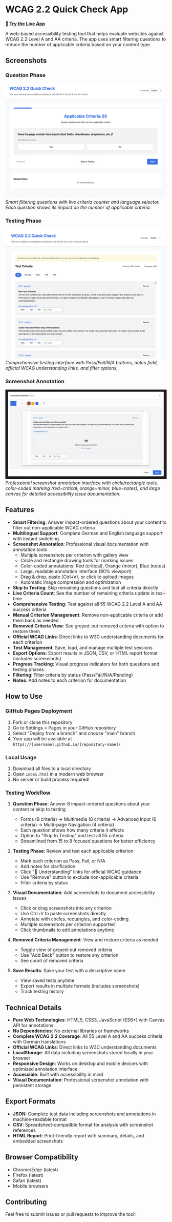 # WCAG 2.2 Quick Check App

**🚀 [Try the Live App](https://grundhofer.github.io/wcag-quick-check/)**

A web-based accessibility testing tool that helps evaluate websites against WCAG 2.2 Level A and AA criteria. The app uses smart filtering questions to reduce the number of applicable criteria based on your content type.

## Screenshots

### Question Phase
![Question Phase](screenshots/question-phase.png)
*Smart filtering questions with live criteria counter and language selector. Each question shows its impact on the number of applicable criteria.*

### Testing Phase  
![Testing Phase](screenshots/testing-phase.png)
*Comprehensive testing interface with Pass/Fail/N/A buttons, notes field, official WCAG understanding links, and filter options.*

### Screenshot Annotation
![Screenshot Annotation](screenshots/annotation-tool.png)
*Professional screenshot annotation interface with circle/rectangle tools, color-coded marking (red=critical, orange=minor, blue=notes), and large canvas for detailed accessibility issue documentation.*

## Features

- **Smart Filtering**: Answer impact-ordered questions about your content to filter out non-applicable WCAG criteria
- **Multilingual Support**: Complete German and English language support with instant switching
- **Screenshot Annotation**: Professional visual documentation with annotation tools
  - Multiple screenshots per criterion with gallery view
  - Circle and rectangle drawing tools for marking issues
  - Color-coded annotations: Red (critical), Orange (minor), Blue (notes)
  - Large, readable annotation interface (90% viewport)
  - Drag & drop, paste (Ctrl+V), or click to upload images
  - Automatic image compression and optimization
- **Skip to Testing**: Skip remaining questions and test all criteria directly
- **Live Criteria Count**: See the number of remaining criteria update in real-time
- **Comprehensive Testing**: Test against all 55 WCAG 2.2 Level A and AA success criteria
- **Manual Criterion Management**: Remove non-applicable criteria or add them back as needed
- **Removed Criteria View**: See greyed-out removed criteria with option to restore them
- **Official WCAG Links**: Direct links to W3C understanding documents for each criterion
- **Test Management**: Save, load, and manage multiple test sessions
- **Export Options**: Export results in JSON, CSV, or HTML report format (includes screenshots)
- **Progress Tracking**: Visual progress indicators for both questions and testing phases
- **Filtering**: Filter criteria by status (Pass/Fail/N/A/Pending)
- **Notes**: Add notes to each criterion for documentation

## How to Use

### GitHub Pages Deployment

1. Fork or clone this repository
2. Go to Settings > Pages in your GitHub repository
3. Select "Deploy from a branch" and choose "main" branch
4. Your app will be available at `https://[username].github.io/[repository-name]/`

### Local Usage

1. Download all files to a local directory
2. Open `index.html` in a modern web browser
3. No server or build process required!

### Testing Workflow

1. **Question Phase**: Answer 8 impact-ordered questions about your content or skip to testing
   - Forms (9 criteria) → Multimedia (8 criteria) → Advanced Input (6 criteria) → Multi-page Navigation (4 criteria)
   - Each question shows how many criteria it affects
   - Option to "Skip to Testing" and test all 55 criteria
   - Streamlined from 15 to 8 focused questions for better efficiency

2. **Testing Phase**: Review and test each applicable criterion
   - Mark each criterion as Pass, Fail, or N/A
   - Add notes for clarification
   - Click "📖 Understanding" links for official WCAG guidance
   - Use "Remove" button to exclude non-applicable criteria
   - Filter criteria by status

3. **Visual Documentation**: Add screenshots to document accessibility issues
   - Click or drag screenshots into any criterion
   - Use Ctrl+V to paste screenshots directly
   - Annotate with circles, rectangles, and color-coding
   - Multiple screenshots per criterion supported
   - Click thumbnails to edit annotations anytime

4. **Removed Criteria Management**: View and restore criteria as needed
   - Toggle view of greyed-out removed criteria
   - Use "Add Back" button to restore any criterion
   - See count of removed criteria

5. **Save Results**: Save your test with a descriptive name
   - View saved tests anytime
   - Export results in multiple formats (includes screenshots)
   - Track testing history

## Technical Details

- **Pure Web Technologies**: HTML5, CSS3, JavaScript (ES6+) with Canvas API for annotations
- **No Dependencies**: No external libraries or frameworks
- **Complete WCAG 2.2 Coverage**: All 55 Level A and AA success criteria with German translations
- **Official WCAG Links**: Direct links to W3C understanding documents
- **LocalStorage**: All data including screenshots stored locally in your browser
- **Responsive Design**: Works on desktop and mobile devices with optimized annotation interface
- **Accessible**: Built with accessibility in mind
- **Visual Documentation**: Professional screenshot annotation with persistent storage

## Export Formats

- **JSON**: Complete test data including screenshots and annotations in machine-readable format
- **CSV**: Spreadsheet-compatible format for analysis with screenshot references
- **HTML Report**: Print-friendly report with summary, details, and embedded screenshots

## Browser Compatibility

- Chrome/Edge (latest)
- Firefox (latest)
- Safari (latest)
- Mobile browsers

## Contributing

Feel free to submit issues or pull requests to improve the tool!

